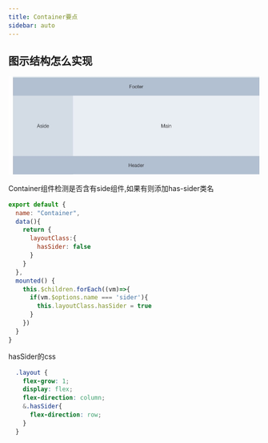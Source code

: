 ```yaml
---
title: Container要点  
sidebar: auto
---
```


## 图示结构怎么实现

![img.png](../public/img.png)

Container组件检测是否含有side组件,如果有则添加has-sider类名

```javascript
export default {
  name: "Container",
  data(){
    return {
      layoutClass:{
        hasSider: false
      }
    }
  },
  mounted() {
    this.$children.forEach((vm)=>{
      if(vm.$options.name === 'sider'){
        this.layoutClass.hasSider = true
      }
    })
  }
}
```
hasSider的css

```scss
  .layout {
    flex-grow: 1;
    display: flex;
    flex-direction: column;
    &.hasSider{
      flex-direction: row;
    }
  }
```
